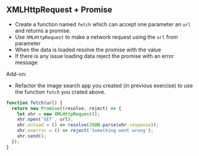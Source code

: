 ## XMLHttpRequest + Promise

- Create a function named `fetch` which can accept one parameter an `url` and returns a promise.
- Use `XMLHttpRequest` to make a network request using the `url` from parameter
- When the data is loaded resolve the promise with the value
- If there is any issue loading data reject the promise with an error message

Add-on:

- Refactor the image search app you created (in previous exercise) to use the function `fetch` you crated above.

```js
function fetch(url) {
  return new Promise((resolve, reject) => {
    let xhr = new XMLHttpRequest();
    xhr.open('GET', url);
    xhr.onload = () => resolve(JSON.parse(xhr.response));
    xhr.onerror = () => reject('Something went wrong');
    xhr.send();
  });
}
```

